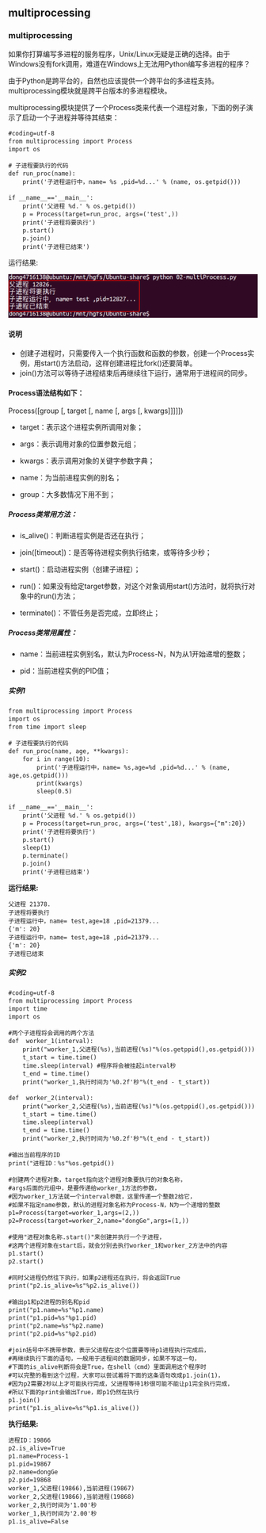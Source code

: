 ## multiprocessing
### multiprocessing
如果你打算编写多进程的服务程序，Unix/Linux无疑是正确的选择。由于Windows没有fork调用，难道在Windows上无法用Python编写多进程的程序？

由于Python是跨平台的，自然也应该提供一个跨平台的多进程支持。multiprocessing模块就是跨平台版本的多进程模块。

multiprocessing模块提供了一个Process类来代表一个进程对象，下面的例子演示了启动一个子进程并等待其结束：

    #coding=utf-8
    from multiprocessing import Process
    import os

    # 子进程要执行的代码
    def run_proc(name):
        print('子进程运行中，name= %s ,pid=%d...' % (name, os.getpid()))

    if __name__=='__main__':
        print('父进程 %d.' % os.getpid())
        p = Process(target=run_proc, args=('test',))
        print('子进程将要执行')
        p.start()
        p.join()
        print('子进程已结束')

运行结果:

![alt文本](Images/Snip20160829_11.png "Title")

#### 说明
+ 创建子进程时，只需要传入一个执行函数和函数的参数，创建一个Process实例，用start()方法启动，这样创建进程比fork()还要简单。
+ join()方法可以等待子进程结束后再继续往下运行，通常用于进程间的同步。

#### Process语法结构如下：
Process([group [, target [, name [, args [, kwargs]]]]])

+ target：表示这个进程实例所调用对象；

+ args：表示调用对象的位置参数元组；

+ kwargs：表示调用对象的关键字参数字典；

+ name：为当前进程实例的别名；

+ group：大多数情况下用不到；

##### Process类常用方法：

+ is_alive()：判断进程实例是否还在执行；

+ join([timeout])：是否等待进程实例执行结束，或等待多少秒；

+ start()：启动进程实例（创建子进程）；

+ run()：如果没有给定target参数，对这个对象调用start()方法时，就将执行对象中的run()方法；

+ terminate()：不管任务是否完成，立即终止；

##### Process类常用属性：

+ name：当前进程实例别名，默认为Process-N，N为从1开始递增的整数；

+ pid：当前进程实例的PID值；

##### 实例1

    from multiprocessing import Process
    import os
    from time import sleep

    # 子进程要执行的代码
    def run_proc(name, age, **kwargs):
        for i in range(10):
            print('子进程运行中，name= %s,age=%d ,pid=%d...' % (name, age,os.getpid()))
            print(kwargs)
            sleep(0.5)

    if __name__=='__main__':
        print('父进程 %d.' % os.getpid())
        p = Process(target=run_proc, args=('test',18), kwargs={"m":20})
        print('子进程将要执行')
        p.start()
        sleep(1)
        p.terminate()
        p.join()
        print('子进程已结束')

**运行结果:**

    父进程 21378.
    子进程将要执行
    子进程运行中，name= test,age=18 ,pid=21379...
    {'m': 20}
    子进程运行中，name= test,age=18 ,pid=21379...
    {'m': 20}
    子进程已结束
##### 实例2

    #coding=utf-8
    from multiprocessing import Process
    import time
    import os

    #两个子进程将会调用的两个方法
    def  worker_1(interval):
        print("worker_1,父进程(%s),当前进程(%s)"%(os.getppid(),os.getpid()))
        t_start = time.time()
        time.sleep(interval) #程序将会被挂起interval秒
        t_end = time.time()
        print("worker_1,执行时间为'%0.2f'秒"%(t_end - t_start))

    def  worker_2(interval):
        print("worker_2,父进程(%s),当前进程(%s)"%(os.getppid(),os.getpid()))
        t_start = time.time()
        time.sleep(interval)
        t_end = time.time()
        print("worker_2,执行时间为'%0.2f'秒"%(t_end - t_start))

    #输出当前程序的ID
    print("进程ID：%s"%os.getpid())

    #创建两个进程对象，target指向这个进程对象要执行的对象名称，
    #args后面的元组中，是要传递给worker_1方法的参数，
    #因为worker_1方法就一个interval参数，这里传递一个整数2给它，
    #如果不指定name参数，默认的进程对象名称为Process-N，N为一个递增的整数
    p1=Process(target=worker_1,args=(2,))
    p2=Process(target=worker_2,name="dongGe",args=(1,))

    #使用"进程对象名称.start()"来创建并执行一个子进程，
    #这两个进程对象在start后，就会分别去执行worker_1和worker_2方法中的内容
    p1.start()
    p2.start()

    #同时父进程仍然往下执行，如果p2进程还在执行，将会返回True
    print("p2.is_alive=%s"%p2.is_alive())

    #输出p1和p2进程的别名和pid
    print("p1.name=%s"%p1.name)
    print("p1.pid=%s"%p1.pid)
    print("p2.name=%s"%p2.name)
    print("p2.pid=%s"%p2.pid)

    #join括号中不携带参数，表示父进程在这个位置要等待p1进程执行完成后，
    #再继续执行下面的语句，一般用于进程间的数据同步，如果不写这一句，
    #下面的is_alive判断将会是True，在shell（cmd）里面调用这个程序时
    #可以完整的看到这个过程，大家可以尝试着将下面的这条语句改成p1.join(1)，
    #因为p2需要2秒以上才可能执行完成，父进程等待1秒很可能不能让p1完全执行完成，
    #所以下面的print会输出True，即p1仍然在执行
    p1.join()
    print("p1.is_alive=%s"%p1.is_alive())

**执行结果:**

    进程ID：19866
    p2.is_alive=True
    p1.name=Process-1
    p1.pid=19867
    p2.name=dongGe
    p2.pid=19868
    worker_1,父进程(19866),当前进程(19867)
    worker_2,父进程(19866),当前进程(19868)
    worker_2,执行时间为'1.00'秒
    worker_1,执行时间为'2.00'秒
    p1.is_alive=False
